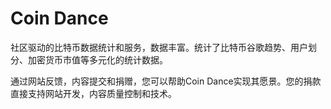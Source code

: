 # Coin Dance

社区驱动的比特币数据统计和服务，数据丰富。统计了比特币谷歌趋势、用户划分、加密货币市值等多元化的统计数据。

通过网站反馈，内容提交和捐赠，您可以帮助Coin Dance实现其愿景。您的捐款直接支持网站开发，内容质量控制和技术。
